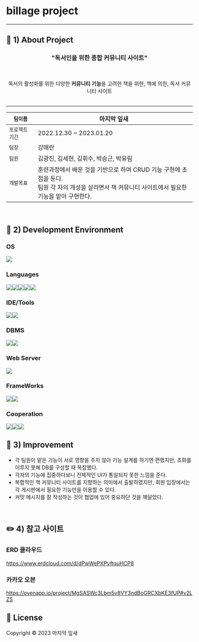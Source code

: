 # billage project

---

## :page_with_curl: 1) About Project
<h3 align="center">"독서인을 위한 종합 커뮤니티 사이트"</h3>
<br>
<p align="center">
독서의 활성화를 위한 다양한 <b>커뮤니티 기능</b>을 고려한 책을 위한, 책에 의한, 독서 커뮤니티 사이트 <br><br>
</p>

***

| `팀이름` | 마지막 잎새 |
| ------------ | -------------------------------------------------- |
| `프로젝트 기간` | 2022.12.30 ~ 2023.01.20 |
| `팀장` | 강매란 |
| `팀원` | 김광진, 김세헌, 김휘수, 박승근, 박유림 |
| `개발목표` | 훈련과정에서 배운 것을 기반으로 하여 CRUD 기능 구현에 초점을 둔다. <br> 팀원 각 자의 개성을 살리면서 책 커뮤니티 사이트에서 필요한 기능을 맡아 구현한다.         |
<br>


## :wrench: 2) Development Environment
### OS
<img src="https://img.shields.io/badge/window10-1572B6?style=for-the-badge&logo=windows&logoColor=white">

### Languages
<img src="https://img.shields.io/badge/java-007396?style=for-the-badge&logo=java&logoColor=white"><img src="https://img.shields.io/badge/HTML5-E34F26?style=for-the-badge&logo=HTML5&logoColor=white"><img src="https://img.shields.io/badge/CSS3-1572B6?style=for-the-badge&logo=CSS3&logoColor=white"><img src="https://img.shields.io/badge/JavaScript-F7DF1E?style=for-the-badge&logo=JavaScript&logoColor=white"><img src="https://img.shields.io/badge/jQuery-0769AD?style=for-the-badge&logo=jQuery&logoColor=white">

### IDE/Tools
<img src="https://img.shields.io/badge/Visual Studio-5C2D91?style=for-the-badge&logo=Visual Studio&logoColor=white"><img src="https://img.shields.io/badge/STS-6DB33F?style=for-the-badge&logo=Spring&logoColor=white">

### DBMS
<img src="https://img.shields.io/badge/Oracle-F80000?style=for-the-badge&logo=Oracle&logoColor=white"><img src="https://img.shields.io/badge/SqlDeveloper-gray?style=for-the-badge&logo=SqlDeveloper&logoColor=white">

### Web Server
<img src="https://img.shields.io/badge/Apache Tomcat-F8DC75?style=for-the-badge&logo=Apache Tomcat&logoColor=white">

### FrameWorks
<img src="https://img.shields.io/badge/Spring-6DB33F?style=for-the-badge&logo=Spring&logoColor=white"><img src="https://img.shields.io/badge/Bootstrap-7952B3?style=for-the-badge&logo=Bootstrap&logoColor=white">

### Cooperation
<img src="https://img.shields.io/badge/github-181717?style=for-the-badge&logo=github&logoColor=white"><img src="https://img.shields.io/badge/git-F05032?style=for-the-badge&logo=git&logoColor=white"><img src="https://img.shields.io/badge/Notion-000000?style=for-the-badge&logo=Notion&logoColor=white">
<br>


## 🤔 3) Improvement
+ 각 팀원이 맡은 기능이 서로 영향을 주지 않아 기능 설계를 하기엔 편했지만, 조화를 이루지 못해 DB를 구성할 때 복잡했다.
+ 각자의 기능에 집중하다보니 전체적인 UI가 통일되지 못한 느낌을 준다. 
+ 복합적인 책 커뮤니티 사이트를 지향하는 의미에서 출발하였지만, 회원 입장에서는 각 게시판에서 필요한 기능만을 이용할 수 있다.
+ 커밋 메시지를 잘 작성하는 것이 협업에 있어 중요하단 것을 깨달았다.
<br>


## :pencil2: 4) 참고 사이트
### ERD 클라우드
https://www.erdcloud.com/d/dPwWePXPyftquHCP8

### 카카오 오븐
https://ovenapp.io/project/MgSASWc3Lbm5v8VY3ndBoGRCXbKE3fUP#v2LZS
<br>


## 📝 License

Copyright © 2023  마지막 잎새  <br>
